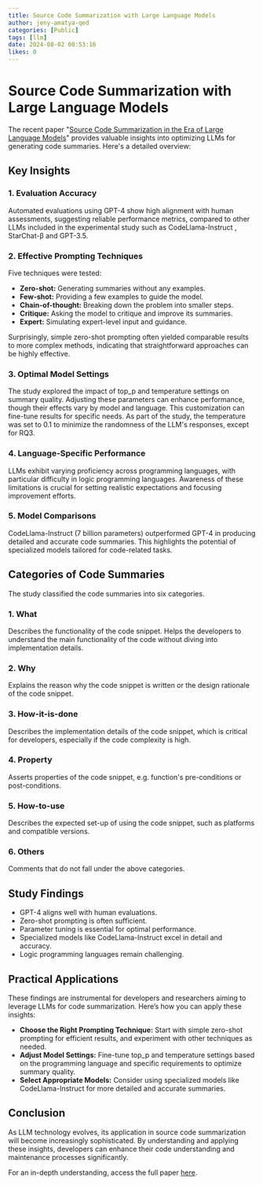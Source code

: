 ```yaml
---
title: Source Code Summarization with Large Language Models
author: jeny-amatya-qed
categories: [Public]
tags: [llm]
date: 2024-08-02 00:53:16 
likes: 0
---
```


# Source Code Summarization with Large Language Models

The recent paper "[Source Code Summarization in the Era of Large Language Models](https://arxiv.org/pdf/2407.07959)" provides valuable insights into optimizing LLMs for generating code summaries. Here's a detailed overview:

## Key Insights

### 1. Evaluation Accuracy
Automated evaluations using GPT-4 show high alignment with human assessments, suggesting reliable performance metrics, compared to other LLMs included in the experimental study such as CodeLlama-Instruct , StarChat-β and GPT-3.5.

### 2. Effective Prompting Techniques
Five techniques were tested:
- **Zero-shot:** Generating summaries without any examples.
- **Few-shot:** Providing a few examples to guide the model.
- **Chain-of-thought:** Breaking down the problem into smaller steps.
- **Critique:** Asking the model to critique and improve its summaries.
- **Expert:** Simulating expert-level input and guidance.

Surprisingly, simple zero-shot prompting often yielded comparable results to more complex methods, indicating that straightforward approaches can be highly effective.

### 3. Optimal Model Settings
The study explored the impact of top_p and temperature settings on summary quality. Adjusting these parameters can enhance performance, though their effects vary by model and language. This customization can fine-tune results for specific needs. As part of the study, the temperature was set to 0.1 to minimize the randomness of the LLM's responses, except for RQ3.

### 4. Language-Specific Performance
LLMs exhibit varying proficiency across programming languages, with particular difficulty in logic programming languages. Awareness of these limitations is crucial for setting realistic expectations and focusing improvement efforts.

### 5. Model Comparisons
CodeLlama-Instruct (7 billion parameters) outperformed GPT-4 in producing detailed and accurate code summaries. This highlights the potential of specialized models tailored for code-related tasks.

## Categories of Code Summaries
The study classified the code summaries into six categories.
### 1. What 
Describes the functionality of the code snippet. Helps the developers to understand the main functionality of the code without diving into implementation details.

### 2. Why
Explains the reason why the code snippet is written or the design rationale of the code snippet.

### 3. How-it-is-done
Describes the implementation details of the code snippet, which is critical for developers, especially if the code complexity is high.

### 4. Property
Asserts properties of the code snippet, e.g. function's pre-conditions or post-conditions.

### 5. How-to-use
Describes the expected set-up of using the code snippet, such as platforms and compatible versions.

### 6. Others
Comments that do not fall under the above categories.

## Study Findings

- GPT-4 aligns well with human evaluations.
- Zero-shot prompting is often sufficient.
- Parameter tuning is essential for optimal performance.
- Specialized models like CodeLlama-Instruct excel in detail and accuracy.
- Logic programming languages remain challenging.

## Practical Applications

These findings are instrumental for developers and researchers aiming to leverage LLMs for code summarization. Here’s how you can apply these insights:

- **Choose the Right Prompting Technique:** Start with simple zero-shot prompting for efficient results, and experiment with other techniques as needed.
- **Adjust Model Settings:** Fine-tune top_p and temperature settings based on the programming language and specific requirements to optimize summary quality.
- **Select Appropriate Models:** Consider using specialized models like CodeLlama-Instruct for more detailed and accurate summaries.

## Conclusion
As LLM technology evolves, its application in source code summarization will become increasingly sophisticated. By understanding and applying these insights, developers can enhance their code understanding and maintenance processes significantly.

For an in-depth understanding, access the full paper [here](https://arxiv.org/pdf/2407.07959).